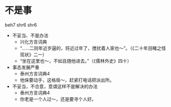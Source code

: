 # 不是事
beh7 shr6 shr6
+ 不妥当、不是办法
  * 兴化方言词典
  - “……二则年近岁逼的，将近过年了，搅扰着人家也～”。（《二十年目睹之怪现状》二一）
  - “坐在这里也～，不如且随他进去。”（《儒林外史》四十）
+ 事态发展严重
  * 泰州方言词典4
  - 他俫要动手，这格局～，赶紧打电话把派出所。
+ 不妥当，不合意，意谓这样不是解决的办法
  * 泰州方言词典4
  - 你老是一个人过～，还是要寻个人好。
